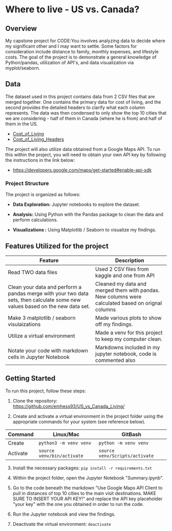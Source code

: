 # Where to live - US vs. Canada?

## Overview

My capstone project for CODE:You involves analyzing data to decide where my significant other and I may want to settle. Some factors for consideration include distance to family, monthly expenses, and lifestyle costs. The goal of the project is to demonstrate a general knowledge of Python/pandas, utilization of API's, and data visualization via myplot/seaborn.

## Data

The dataset used in this project contains data from 2 CSV files that are merged together. One contains the primary data for cost of living, and the second provides the detailed headers to clarify what each column represents. The data was then condensed to only show the top 10 cities that we are considering - half of them in Canada (where he is from) and half of them in the US.

- [Cost_of_Living](https://www.kaggle.com/datasets/mvieira101/global-cost-of-living?select=cost-of-living.csv)
- [Cost_of_Living_Headers](https://www.kaggle.com/datasets/mvieira101/global-cost-of-living?select=cost-of-living.csv)

The project will also utilize data obtained from a Google Maps API. To run this within the project, you will need to obtain your own API key by following the instructions in the link below:

- https://developers.google.com/maps/get-started#enable-api-sdk

### Project Structure

The project is organized as follows:

- **Data Exploration:** Jupyter notebooks to explore the dataset.

- **Analysis:** Using Python with the Pandas package to clean the data and perform calculations.

- **Visualizations :** Using Matplotlib / Seaborn to visualize my findings. 

## Features Utilized for the project

  | Feature        | Description                           |
  |----------------|---------------------------------------|
  | Read TWO data files| Used 2 CSV files from kaggle and one from API         |
  | Clean your data and perform a pandas merge with your two data sets, then calculate some new values based on the new data set.      | Cleaned my data and merged them with pandas. New columns were calculated  based on orignal columns |
  | Make 3 matplotlib / seaborn visulaizations | Made various plots to show off my findings. |
  | Utilize a virtual environment      | Made a venv for this project to keep my computer clean. |
  | Notate your code with markdown cells in Jupyter Notebook | Markdowns included in my jupyter notebook, code is commented also|

## Getting Started

To run this project, follow these steps:

1. Clone the repository: https://github.com/emhess93/US_vs_Canada_Living/
   
2. Create and activate a virtual environment in the project folder using the appropriate commands for your system (see reference below).
   
| Command | Linux/Mac | GitBash |
|---------|-----------|---------|
| Create | `python3 -m venv venv` | `python -m venv venv` |
| Activate | `source venv/bin/activate` | `source venv/Scripts/activate` |


3. Install the necessary packages: `pip install -r requirements.txt`

4. Within the project folder, open the Jupyter Notebook "Summary.ipynb".

5. Go to the code beneath the markdown "Use Google Maps API Client to pull in distances of top 10 cities to the main visit destinations. MAKE SURE TO INSERT YOUR API KEY!" and replace the API key placeholder "your key" with the one you obtained in order to run the code.

6. Run the Jupyter notebook and view the findings.

7. Deactivate the virtual environment: `deactivate`
